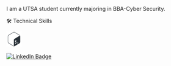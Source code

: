 I am a UTSA student currently majoring in BBA-Cyber Security.

:hammer_and_wrench: Technical Skills
<div>
  <img src="https://github.com/devicons/devicon/blob/master/icons/bash/bash-plain.svg" title="Bash" alt="bash" width="40" height="40"/>&nbsp;
</div>
<p> </p>
<div id="badges">
  <a href="www.linkedin.com/in/klabyer">
    <img src="https://img.shields.io/badge/LinkedIn-blue?style=for-the-badge&logo=linkedin&logoColor=white" alt="LinkedIn Badge"/>
</div>
